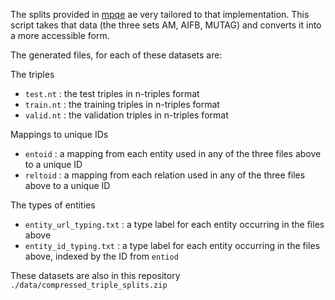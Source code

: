 
The splits provided in [mpqe](https://github.com/dfdazac/mpqe) ae very tailored to that implementation.
This script takes that data (the three sets AM, AIFB, MUTAG) and converts it into a more accessible form.

The generated files, for each of these datasets are:

The triples

* `test.nt` : the test triples in n-triples format
* `train.nt` : the training triples in n-triples format
* `valid.nt` : the validation triples in n-triples format

Mappings to unique IDs

* `entoid` : a mapping from each entity used in any of the three files above to a unique ID
* `reltoid`  : a mapping from each relation used in any of the three files above to a unique ID

The types of entities

* `entity_url_typing.txt` : a type label for each entity occurring in the files above
* `entity_id_typing.txt` : a type label for each entity occurring in the files above, indexed by the ID from `entiod`

These datasets are also in this repository `./data/compressed_triple_splits.zip`





